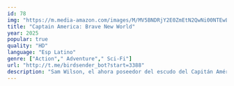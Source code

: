 ```yaml
---
id: 78
img: "https://m.media-amazon.com/images/M/MV5BNDRjY2E0ZmEtN2QwNi00NTEwLWI3MWItODNkMGYwYWFjNGE0XkEyXkFqcGc@._V1_SX300.jpg"
title: "Captain America: Brave New World"
year: 2025
popular: true
quality: "HD"
language: "Esp Latino"
genre: ["Action"," Adventure"," Sci-Fi"]
url: "http://t.me/birdsender_bot?start=3388"
description: "Sam Wilson, el ahora poseedor del escudo del Capitán América, se reúne con el presidente de Estados Unidos. Tras ello, se ve en medio de un incidente internacional que lo obliga a descubrir los motivos que hay detrás de una conspiración mundial."
---
```

